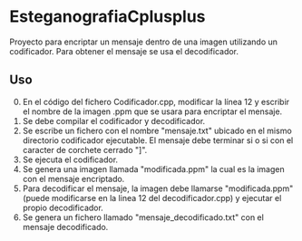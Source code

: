 # EsteganografiaCplusplus
Proyecto para encriptar un mensaje dentro de una imagen utilizando un codificador. Para obtener el mensaje se usa el decodificador.

## Uso
0. En el código del fichero Codificador.cpp, modificar la línea 12 y escribir el nombre de la imagen .ppm que se usara para encriptar el mensaje.
1. Se debe compilar el codificador y decodificador.
2. Se escribe un fichero con el nombre "mensaje.txt" ubicado en el mismo directorio codificador ejecutable. El mensaje debe terminar si o si con el caracter de corchete cerrado "]".
3. Se ejecuta el codificador.
4. Se genera una imagen llamada "modificada.ppm" la cual es la imagen con el mensaje encriptado.
5. Para decodificar el mensaje, la imagen debe llamarse "modificada.ppm" (puede modificarse en la linea 12 del decodificador.cpp) y ejecutar el propio decodificador.
6. Se genera un fichero llamado "mensaje_decodificado.txt" con el mensaje decodificado.
